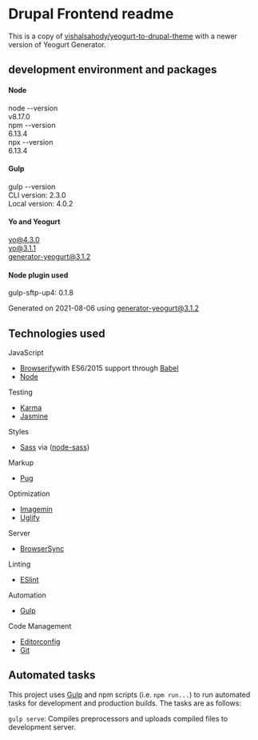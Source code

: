 # Drupal Frontend readme

This is a copy of [vishalsahody/yeogurt-to-drupal-theme](https://github.com/vishalsahody/yeogurt-to-drupal-theme) with a newer version of Yeogurt Generator.

## development environment and packages
#### Node
node --version  
v8.17.0  
npm --version  
6.13.4  
npx --version  
6.13.4

#### Gulp
gulp --version  
CLI version: 2.3.0  
Local version: 4.0.2

#### Yo and Yeogurt
yo@4.3.0  
yo@3.1.1  
generator-yeogurt@3.1.2

#### Node plugin used
gulp-sftp-up4: 0.1.8


Generated on 2021-08-06 using
[generator-yeogurt@3.1.2](https://github.com/larsonjj/generator-yeogurt)

## Technologies used
JavaScript

- [Browserify](http://browserify.org/)with ES6/2015 support through [Babel](https://babeljs.io/)
- [Node](https://nodejs.org/)

Testing

- [Karma](http://karma-runner.github.io/4.0/index.html)
- [Jasmine](http://jasmine.github.io/)

Styles

- [Sass](http://sass-lang.com/) via ([node-sass](https://github.com/sass/node-sass))

Markup

- [Pug](https://pugjs.org/api/reference.html)

Optimization

- [Imagemin](https://github.com/imagemin/imagemin)
- [Uglify](https://github.com/mishoo/UglifyJS)

Server

- [BrowserSync](http://www.browsersync.io/)

Linting

- [ESlint](http://eslint.org/)

Automation

- [Gulp](http://gulpjs.com)

Code Management

- [Editorconfig](http://editorconfig.org/)
- [Git](https://git-scm.com/)

## Automated tasks

This project uses [Gulp](http://gulpjs.com) and npm scripts (i.e. `npm run...`) to run automated tasks for development and production builds.
The tasks are as follows:

`gulp serve`: Compiles preprocessors and uploads compiled files to development server.

